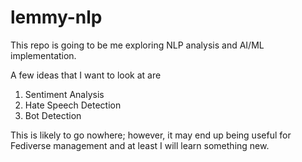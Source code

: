 # lemmy-nlp
This repo is going to be me exploring NLP analysis and AI/ML implementation. 

A few ideas that I want to look at are
1. Sentiment Analysis
2. Hate Speech Detection
3. Bot Detection

This is likely to go nowhere; however, it may end up being useful for Fediverse management and at least I will learn something new.
